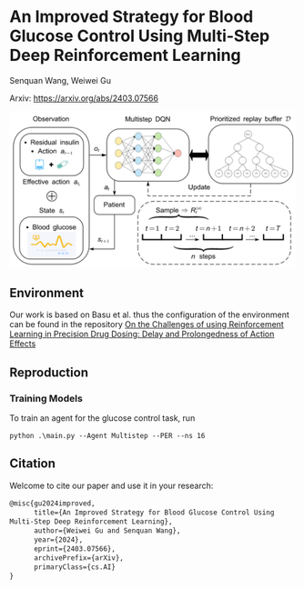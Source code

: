 # An Improved Strategy for Blood Glucose Control Using Multi-Step Deep Reinforcement Learning
Senquan Wang, Weiwei Gu

Arxiv: https://arxiv.org/abs/2403.07566

![image](MDBG.png)
## Environment
Our work is based on Basu et al. thus the configuration of the environment can be found in the repository [On the Challenges of using Reinforcement Learning in Precision Drug Dosing: Delay and Prolongedness of Action Effects](https://github.com/sumanabasu/On-the-Challenges-of-using-Reinforcement-Learning-in-Precision-Drug-Dosing-Delay-and-Prolongedness-)
## Reproduction
### Training Models
To train an agent for the glucose control task, run

```
python .\main.py --Agent Multistep --PER --ns 16
```

## Citation
Welcome to cite our paper and use it in your research:
```
@misc{gu2024improved,
      title={An Improved Strategy for Blood Glucose Control Using Multi-Step Deep Reinforcement Learning}, 
      author={Weiwei Gu and Senquan Wang},
      year={2024},
      eprint={2403.07566},
      archivePrefix={arXiv},
      primaryClass={cs.AI}
}
```
